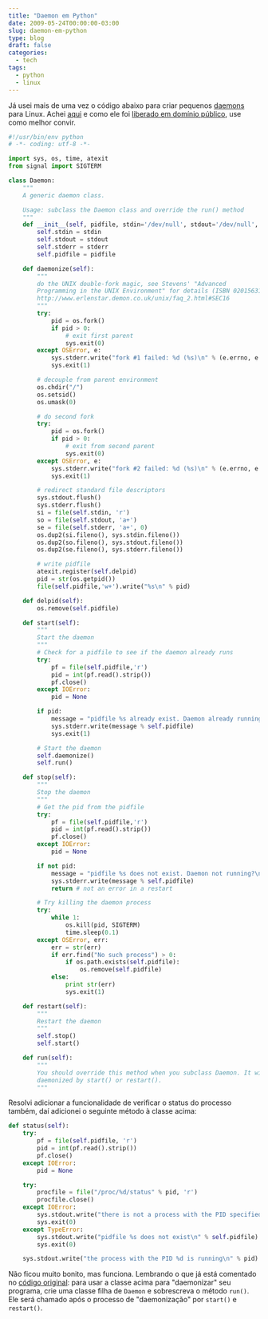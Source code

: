 ```yaml
---
title: "Daemon em Python"
date: 2009-05-24T00:00:00-03:00
slug: daemon-em-python
type: blog
draft: false
categories:
  - tech
tags:
  - python
  - linux
---
```

Já usei mais de uma vez o código abaixo para criar pequenos [daemons](http://en.wikipedia.org/wiki/Daemon_(computer_software)) para Linux. Achei [aqui](https://www.jejik.com/articles/2007/02/a_simple_unix_linux_daemon_in_python/) e como ele foi [liberado em domínio público](https://www.jejik.com/articles/2007/02/a_simple_unix_linux_daemon_in_python/#c6), use como melhor convir.

```python
#!/usr/bin/env python
# -*- coding: utf-8 -*-

import sys, os, time, atexit
from signal import SIGTERM 

class Daemon:
    """
    A generic daemon class.

    Usage: subclass the Daemon class and override the run() method
    """
    def __init__(self, pidfile, stdin='/dev/null', stdout='/dev/null', stderr='/dev/null'):
        self.stdin = stdin
        self.stdout = stdout
        self.stderr = stderr
        self.pidfile = pidfile

    def daemonize(self):
        """
        do the UNIX double-fork magic, see Stevens' "Advanced
        Programming in the UNIX Environment" for details (ISBN 0201563177)
        http://www.erlenstar.demon.co.uk/unix/faq_2.html#SEC16
        """
        try:
            pid = os.fork()
            if pid > 0:
                # exit first parent
                sys.exit(0)
        except OSError, e:
            sys.stderr.write("fork #1 failed: %d (%s)\n" % (e.errno, e.strerror))
            sys.exit(1)

        # decouple from parent environment
        os.chdir("/")
        os.setsid()
        os.umask(0) 

        # do second fork
        try:
            pid = os.fork()
            if pid > 0:
                # exit from second parent
                sys.exit(0)
        except OSError, e:
            sys.stderr.write("fork #2 failed: %d (%s)\n" % (e.errno, e.strerror))
            sys.exit(1) 

        # redirect standard file descriptors
        sys.stdout.flush()
        sys.stderr.flush()
        si = file(self.stdin, 'r')
        so = file(self.stdout, 'a+')
        se = file(self.stderr, 'a+', 0)
        os.dup2(si.fileno(), sys.stdin.fileno())
        os.dup2(so.fileno(), sys.stdout.fileno())
        os.dup2(se.fileno(), sys.stderr.fileno())

        # write pidfile
        atexit.register(self.delpid)
        pid = str(os.getpid())
        file(self.pidfile,'w+').write("%s\n" % pid)

    def delpid(self):
        os.remove(self.pidfile)

    def start(self):
        """
        Start the daemon
        """
        # Check for a pidfile to see if the daemon already runs
        try:
            pf = file(self.pidfile,'r')
            pid = int(pf.read().strip())
            pf.close()
        except IOError:
            pid = None

        if pid:
            message = "pidfile %s already exist. Daemon already running?\n"
            sys.stderr.write(message % self.pidfile)
            sys.exit(1)

        # Start the daemon
        self.daemonize()
        self.run()

    def stop(self):
        """
        Stop the daemon
        """
        # Get the pid from the pidfile
        try:
            pf = file(self.pidfile,'r')
            pid = int(pf.read().strip())
            pf.close()
        except IOError:
            pid = None

        if not pid:
            message = "pidfile %s does not exist. Daemon not running?\n"
            sys.stderr.write(message % self.pidfile)
            return # not an error in a restart

        # Try killing the daemon process
        try:
            while 1:
                os.kill(pid, SIGTERM)
                time.sleep(0.1)
        except OSError, err:
            err = str(err)
            if err.find("No such process") > 0:
                if os.path.exists(self.pidfile):
                    os.remove(self.pidfile)
            else:
                print str(err)
                sys.exit(1)

    def restart(self):
        """
        Restart the daemon
        """
        self.stop()
        self.start()

    def run(self):
        """
        You should override this method when you subclass Daemon. It will be called after the process has been
        daemonized by start() or restart().
        """
```

Resolvi adicionar a funcionalidade de verificar o status do processo também, daí adicionei o seguinte método à classe acima:

```python
def status(self):
    try:
        pf = file(self.pidfile, 'r')
        pid = int(pf.read().strip())
        pf.close()
    except IOError:
        pid = None

    try:
        procfile = file("/proc/%d/status" % pid, 'r')
        procfile.close()
    except IOError:
        sys.stdout.write("there is not a process with the PID specified in %s\n" % self.pidfile)
        sys.exit(0)
    except TypeError:
        sys.stdout.write("pidfile %s does not exist\n" % self.pidfile)
        sys.exit(0)

    sys.stdout.write("the process with the PID %d is running\n" % pid)
```

Não ficou muito bonito, mas funciona. Lembrando o que já está comentado no [código original](http://www.jejik.com/articles/2007/02/a_simple_unix_linux_daemon_in_python): para usar a classe acima para "daemonizar" seu programa, crie uma classe filha de `Daemon` e sobrescreva o método `run()`. Ele será chamado após o processo de "daemonização" por `start()` e `restart()`.
